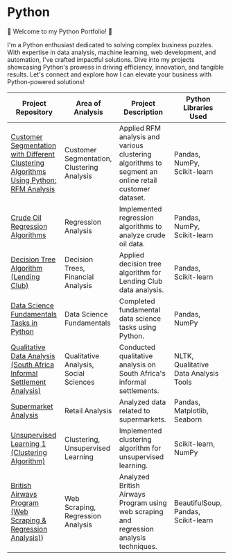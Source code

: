 # Python
🐍 Welcome to my Python Portfolio! 🚀

I'm a Python enthusiast dedicated to solving complex business puzzles. With expertise in data analysis, machine learning, web development, and automation, I've crafted impactful solutions. Dive into my projects showcasing Python's prowess in driving efficiency, innovation, and tangible results. Let's connect and explore how I can elevate your business with Python-powered solutions!



| Project Repository                                     | Area of Analysis      | Project Description                                     | Python Libraries Used |
|--------------------------------------------------------|-----------------------|----------------------------------------------------------|-----------------------|
| [Customer Segmentation with Different Clustering Algorithms Using Python: RFM Analysis](https://github.com/DOREEN-GYAMFI/PYTHON) | Customer Segmentation, Clustering Analysis | Applied RFM analysis and various clustering algorithms to segment an online retail customer dataset. | Pandas, NumPy, Scikit-learn |
| [Crude Oil Regression Algorithms](https://github.com/DOREEN-GYAMFI/PYTHON/tree/main/CURDE-OIL-_REGRESSION-ALGORITHMS-main) | Regression Analysis | Implemented regression algorithms to analyze crude oil data. | Pandas, NumPy, Scikit-learn |
| [Decision Tree Algorithm (Lending Club)](https://github.com/DOREEN-GYAMFI/PYTHON/tree/main/DECISION-TREE-ALGORITHM-LendingClubmain) | Decision Trees, Financial Analysis | Applied decision tree algorithm for Lending Club data analysis. | Pandas, Scikit-learn |
| [Data Science Fundamentals Tasks in Python](https://github.com/DOREEN-GYAMFI/PYTHON/tree/main/Data-Science-Fundamentals-Tasks-main/Data%20Science%20(Fundamentals)%20Tasks%20-Python) | Data Science Fundamentals | Completed fundamental data science tasks using Python. | Pandas, NumPy |
| [Qualitative Data Analysis (South Africa Informal Settlement Analysis)](https://github.com/DOREEN-GYAMFI/PYTHON/tree/main/QUALITATIVE-DATA-ANALYSIS-main/SOUTH%20AFRICA%20INFORMAL%20SETTLEMENT%20ANALYSIS-QUALITATIVE%20ANALYSIS) | Qualitative Analysis, Social Sciences | Conducted qualitative analysis on South Africa's informal settlements. | NLTK, Qualitative Data Analysis Tools |
| [Supermarket Analysis](https://github.com/DOREEN-GYAMFI/PYTHON/tree/main/Supermarket%20analysis) | Retail Analysis | Analyzed data related to supermarkets. | Pandas, Matplotlib, Seaborn |
| [Unsupervised Learning 1 (Clustering Algorithm)](https://github.com/DOREEN-GYAMFI/PYTHON/tree/main/Unsupervised%20learning%201(Clustering%20Algorithm)) | Clustering, Unsupervised Learning | Implemented clustering algorithm for unsupervised learning. | Scikit-learn, NumPy |
| [British Airways Program (Web Scraping & Regression Analysis)](https://github.com/DOREEN-GYAMFI/PYTHON/tree/main/British-Airways_web-scrapping-regression-analysis-main/British-Airways-Program%20(web-srapping%20%26%20regression-analysis))) | Web Scraping, Regression Analysis | Analyzed British Airways Program using web scraping and regression analysis techniques. | BeautifulSoup, Pandas, Scikit-learn |
